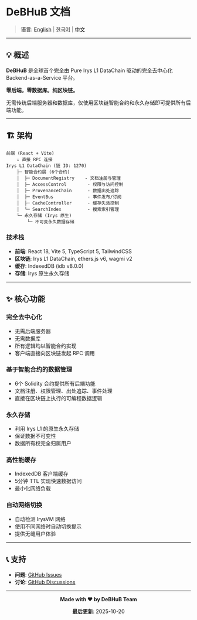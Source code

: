 # DeBHuB 文档

> **语言**: [English](README.en.md) | [한국어](README.md) | [中文](README.zh.md)

---

## 💡 概述

**DeBHuB** 是全球首个完全由 Pure Irys L1 DataChain 驱动的完全去中心化 Backend-as-a-Service 平台。

**零后端。零数据库。纯区块链。**

无需传统后端服务器和数据库，仅使用区块链智能合约和永久存储即可提供所有后端功能。

---

## 🏗️ 架构

```
前端 (React + Vite)
    ↓ 直接 RPC 连接
Irys L1 DataChain (链 ID: 1270)
    ├─ 智能合约层 (6个合约)
    │  ├─ DocumentRegistry    - 文档注册与管理
    │  ├─ AccessControl        - 权限与访问控制
    │  ├─ ProvenanceChain      - 数据出处追踪
    │  ├─ EventBus             - 事件发布/订阅
    │  ├─ CacheController      - 缓存失效控制
    │  └─ SearchIndex          - 搜索索引管理
    └─ 永久存储 (Irys 原生)
        └─ 不可变永久数据存储
```

### 技术栈
- **前端**: React 18, Vite 5, TypeScript 5, TailwindCSS
- **区块链**: Irys L1 DataChain, ethers.js v6, wagmi v2
- **缓存**: IndexedDB (idb v8.0.0)
- **存储**: Irys 原生永久存储

---

## ✨ 核心功能

### 完全去中心化
- 无需后端服务器
- 无需数据库
- 所有逻辑均以智能合约实现
- 客户端直接向区块链发起 RPC 调用

### 基于智能合约的数据管理
- 6个 Solidity 合约提供所有后端功能
- 文档注册、权限管理、出处追踪、事件处理
- 直接在区块链上执行的可编程数据逻辑

### 永久存储
- 利用 Irys L1 的原生永久存储
- 保证数据不可变性
- 数据所有权完全归属用户

### 高性能缓存
- IndexedDB 客户端缓存
- 5分钟 TTL 实现快速数据访问
- 最小化网络负载

### 自动网络切换
- 自动检测 IrysVM 网络
- 使用不同网络时自动切换提示
- 提供无缝用户体验

---

## 📞 支持

- **问题**: [GitHub Issues](https://github.com/0xarkstar/DeBHuB/issues)
- **讨论**: [GitHub Discussions](https://github.com/0xarkstar/DeBHuB/discussions)

---

<div align="center">

**Made with ❤️ by DeBHuB Team**

**最后更新**: 2025-10-20

</div>
